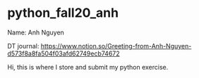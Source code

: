 # python_fall20_anh
Name: Anh Nguyen

DT journal: https://www.notion.so/Greeting-from-Anh-Nguyen-d573f8a8fa504f03afd62749ecb74672

Hi, this is where I store and submit my python exercise.
